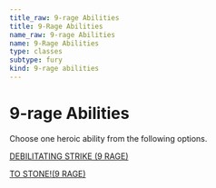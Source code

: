 ```yaml
---
title_raw: 9-rage Abilities
title: 9-Rage Abilities
name_raw: 9-rage Abilities
name: 9-Rage Abilities
type: classes
subtype: fury
kind: 9-rage abilities
---
```


# 9-rage Abilities

Choose one heroic ability from the following options.

[DEBILITATING STRIKE (9 RAGE)](./Debilitating%20Strike.md)

[TO STONE!(9 RAGE)](<./To%20STONE(9%20RAGE).md>)
